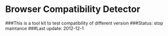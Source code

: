 Browser Compatibility Detector
====================================
###This is a tool kit to test compatibility of different version
###Status: stop maintance
###Last update: 2012-12-1